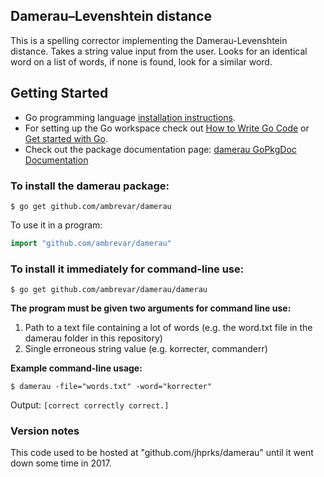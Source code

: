 ## Damerau–Levenshtein distance
This is a spelling corrector implementing the Damerau-Levenshtein distance. Takes a string value input from the user. Looks for an identical word on a list of words, if none is found, look for a similar word.

## Getting Started

* Go programming language [installation instructions](http://golang.org/doc/install).
* For setting up the Go workspace check out [How to Write Go Code](http://golang.org/doc/code.html#tmp_13) or [Get started with Go](http://youtu.be/2KmHtgtEZ1s).
* Check out the package documentation page: [damerau GoPkgDoc Documentation](http://go.pkgdoc.org/github.com/ambrevar/damerau)

### To install the damerau package:

    $ go get github.com/ambrevar/damerau

To use it in a program:

```Go
import "github.com/ambrevar/damerau"
```

### To install it immediately for command-line use:

    $ go get github.com/ambrevar/damerau/damerau

**The program must be given two arguments for command line use:**

1. Path to a text file containing a lot of words (e.g. the word.txt file in the damerau folder in this repository)
2. Single erroneous string value (e.g. korrecter, commanderr)

**Example command-line usage:**

    $ damerau -file="words.txt" -word="korrecter"

Output: `[correct correctly correct.]`

### Version notes

This code used to be hosted at "github.com/jhprks/damerau" until it went down
some time in 2017.
